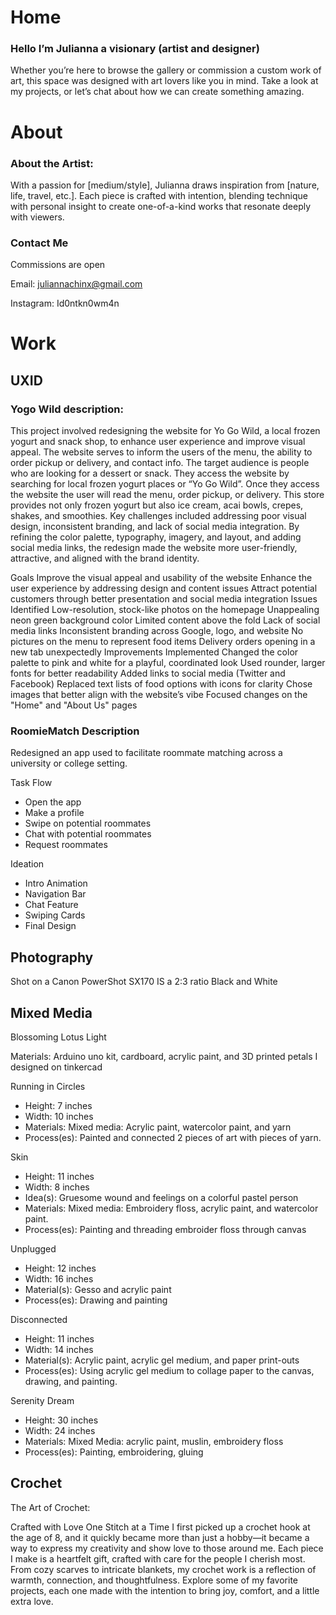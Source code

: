 # Home

### Hello I’m Julianna a visionary (artist and designer)

Whether you’re here to browse the gallery or commission a custom work of art, this space was designed with art lovers like you in mind.
Take a look at my projects, or let’s chat about how we can create something amazing.


# About

### About the Artist:

With a passion for [medium/style], Julianna draws inspiration from [nature, life, travel, etc.]. Each piece is crafted with intention, blending technique with personal insight to create one-of-a-kind works that resonate deeply with viewers.

### Contact Me

Commissions are open

Email: juliannachinx@gmail.com 

Instagram: Id0ntkn0wm4n


# Work
## UXID

### Yogo Wild description:

This project involved redesigning the website for Yo Go Wild, a local frozen yogurt and snack shop, to enhance user experience and improve visual appeal. The website serves to inform the users of the menu, the ability to order pickup or delivery, and contact info. The target audience is people who are looking for a dessert or snack. They access the website by searching for local frozen yogurt places or “Yo Go Wild”. Once they access the website the user will read the menu, order pickup, or delivery. This store provides not only frozen yogurt but also ice cream, acai bowls, crepes, shakes, and smoothies. Key challenges included addressing poor visual design, inconsistent branding, and lack of social media integration. By refining the color palette, typography, imagery, and layout, and adding social media links, the redesign made the website more user-friendly, attractive, and aligned with the brand identity.

Goals
Improve the visual appeal and usability of the website
Enhance the user experience by addressing design and content issues
Attract potential customers through better presentation and social media integration
Issues Identified
Low-resolution, stock-like photos on the homepage
Unappealing neon green background color
Limited content above the fold
Lack of social media links
Inconsistent branding across Google, logo, and website
No pictures on the menu to represent food items
Delivery orders opening in a new tab unexpectedly
Improvements Implemented
Changed the color palette to pink and white for a playful, coordinated look
Used rounder, larger fonts for better readability
Added links to social media (Twitter and Facebook)
Replaced text lists of food options with icons for clarity
Chose images that better align with the website’s vibe
Focused changes on the "Home" and "About Us" pages

### RoomieMatch Description 

Redesigned an app used to facilitate roommate matching across a university or college setting.

Task Flow
- Open the app
- Make a profile
- Swipe on potential roommates
- Chat with potential roommates
- Request roommates

Ideation
- Intro Animation
- Navigation Bar
- Chat Feature
- Swiping Cards
- Final Design

## Photography
Shot on a Canon PowerShot SX170 IS a 2:3 ratio Black and White

## Mixed Media

Blossoming Lotus Light

Materials: Arduino uno kit, cardboard, acrylic paint, and 3D printed petals I designed on tinkercad


Running in Circles

- Height: 7 inches
- Width: 10 inches
- Materials: Mixed media: Acrylic paint, watercolor paint, and yarn 
- Process(es): Painted and connected 2 pieces of art with pieces of yarn. 

Skin

- Height: 11 inches
- Width: 8 inches
- Idea(s): Gruesome wound and feelings on a colorful pastel person 
- Materials: Mixed media: Embroidery floss, acrylic paint, and watercolor paint. 
- Process(es): Painting and threading embroider floss through canvas 

Unplugged

- Height: 12 inches
- Width: 16 inches
- Material(s): Gesso and acrylic paint
- Process(es): Drawing and painting

Disconnected

- Height: 11 inches
- Width: 14 inches
- Material(s): Acrylic paint, acrylic gel medium, and paper print-outs
- Process(es): Using acrylic gel medium to collage paper to the canvas, drawing, and painting.

Serenity Dream

- Height: 30 inches
- Width: 24 inches
- Materials: Mixed Media: acrylic paint, muslin, embroidery floss
- Process(es): Painting, embroidering, gluing



## Crochet
The Art of Crochet: 

Crafted with Love
One Stitch at a Time
I first picked up a crochet hook at the age of 8, and it quickly became more than just a hobby—it became a way to express my creativity and show love to those around me. Each piece I make is a heartfelt gift, crafted with care for the people I cherish most. From cozy scarves to intricate blankets, my crochet work is a reflection of warmth, connection, and thoughtfulness.
Explore some of my favorite projects, each one made with the intention to bring joy, comfort, and a little extra love.
